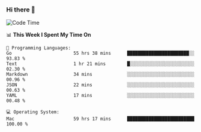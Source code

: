 ### Hi there 👋

<!--
**CrazyCollin/crazycollin** is a ✨ _special_ ✨ repository because its `README.md` (this file) appears on your GitHub profile.

Here are some ideas to get you started:

- 🔭 I’m currently working on ...
- 🌱 I’m currently learning ...
- 👯 I’m looking to collaborate on ...
- 🤔 I’m looking for help with ...
- 💬 Ask me about ...
- 📫 How to reach me: ...
- 😄 Pronouns: ...
- ⚡ Fun fact: ...
-->

<!--START_SECTION:waka-->
![Code Time](http://img.shields.io/badge/Code%20Time-5%2C012%20hrs%2025%20mins-blue)

📊 **This Week I Spent My Time On** 

```text
💬 Programming Languages: 
Go                       55 hrs 38 mins      ███████████████████████░░   93.83 % 
Text                     1 hr 21 mins        █░░░░░░░░░░░░░░░░░░░░░░░░   02.30 % 
Markdown                 34 mins             ░░░░░░░░░░░░░░░░░░░░░░░░░   00.96 % 
JSON                     22 mins             ░░░░░░░░░░░░░░░░░░░░░░░░░   00.63 % 
YAML                     17 mins             ░░░░░░░░░░░░░░░░░░░░░░░░░   00.48 % 

💻 Operating System: 
Mac                      59 hrs 17 mins      █████████████████████████   100.00 % 
```


<!--END_SECTION:waka-->
